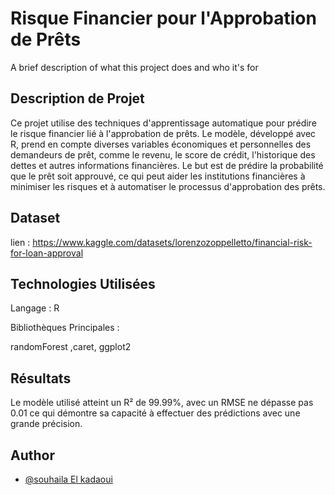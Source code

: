 
# Risque Financier pour l'Approbation de Prêts

A brief description of what this project does and who it's for


## Description de Projet
Ce projet utilise des techniques d'apprentissage automatique pour prédire le risque financier lié à l'approbation de prêts. Le modèle, développé avec R, prend en compte diverses variables économiques et personnelles des demandeurs de prêt, comme le revenu, le score de crédit, l'historique des dettes et autres informations financières. Le but est de prédire la probabilité que le prêt soit approuvé, ce qui peut aider les institutions financières à minimiser les risques et à automatiser le processus d'approbation des prêts.

##  Dataset
lien : https://www.kaggle.com/datasets/lorenzozoppelletto/financial-risk-for-loan-approval
## Technologies Utilisées

Langage : R  

Bibliothèques Principales :  

randomForest ,caret, ggplot2

## Résultats
Le modèle utilisé atteint un R² de 99.99%, avec un RMSE ne dépasse  pas 0.01 ce qui démontre sa capacité à effectuer des prédictions avec une grande précision.



## Author

- [@souhaila El kadaoui](linkedin.com/in/souhaila-el-kadaoui-0b0397236)


